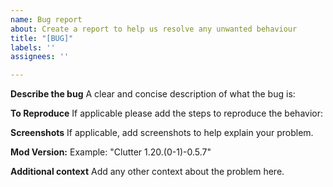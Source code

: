 ```yaml
---
name: Bug report
about: Create a report to help us resolve any unwanted behaviour
title: "[BUG]"
labels: ''
assignees: ''

---
```


**Describe the bug**
A clear and concise description of what the bug is:

**To Reproduce**
If applicable please add the steps to reproduce the behavior:

**Screenshots**
If applicable, add screenshots to help explain your problem.

**Mod Version:**
 Example: "Clutter 1.20.(0-1)-0.5.7"

**Additional context**
Add any other context about the problem here.
